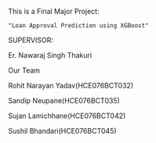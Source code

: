 This is a Final Major Project: 

	"Loan Approval Prediction using XGBoost"



SUPERVISOR:

Er. Nawaraj Singh Thakuri



Our Team

Rohit Narayan Yadav(HCE076BCT032)

Sandip Neupane(HCE076BCT035)

Sujan Lamichhane(HCE076BCT042)

Sushil Bhandari(HCE076BCT045)
